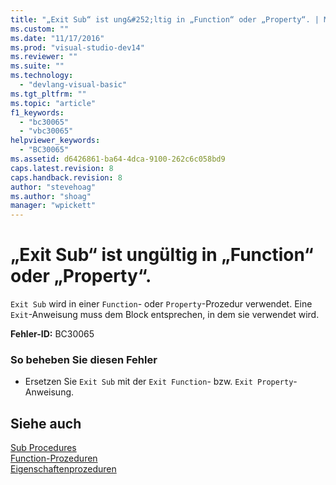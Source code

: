 ```yaml
---
title: "„Exit Sub“ ist ung&#252;ltig in „Function“ oder „Property“. | Microsoft Docs"
ms.custom: ""
ms.date: "11/17/2016"
ms.prod: "visual-studio-dev14"
ms.reviewer: ""
ms.suite: ""
ms.technology: 
  - "devlang-visual-basic"
ms.tgt_pltfrm: ""
ms.topic: "article"
f1_keywords: 
  - "bc30065"
  - "vbc30065"
helpviewer_keywords: 
  - "BC30065"
ms.assetid: d6426861-ba64-4dca-9100-262c6c058bd9
caps.latest.revision: 8
caps.handback.revision: 8
author: "stevehoag"
ms.author: "shoag"
manager: "wpickett"
---
```

# „Exit Sub“ ist ung&#252;ltig in „Function“ oder „Property“.
`Exit Sub` wird in einer `Function`\- oder `Property`\-Prozedur verwendet. Eine `Exit`\-Anweisung muss dem Block entsprechen, in dem sie verwendet wird.  
  
 **Fehler\-ID:** BC30065  
  
### So beheben Sie diesen Fehler  
  
-   Ersetzen Sie `Exit Sub` mit der `Exit Function`\- bzw. `Exit Property`\-Anweisung.  
  
## Siehe auch  
 [Sub Procedures](../../visual-basic/programming-guide/language-features/procedures/sub-procedures.md)   
 [Function\-Prozeduren](../../visual-basic/programming-guide/language-features/procedures/function-procedures.md)   
 [Eigenschaftenprozeduren](../../visual-basic/programming-guide/language-features/procedures/property-procedures.md)